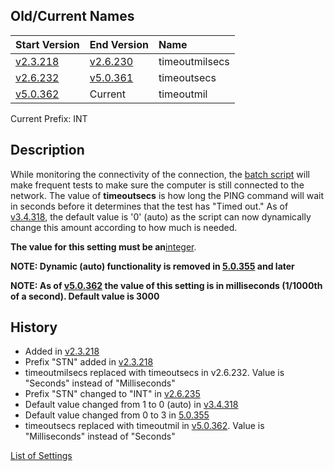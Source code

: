 ## Old/Current Names ##
| Start Version | End Version | Name |
|:--------------|:------------|:-----|
| [v2.3.218](https://code.google.com/p/quick-net-fix/source/detail?r=fa01d88a675b67e8f0a2067274d1040bd0a752ef) | [v2.6.230](https://code.google.com/p/quick-net-fix/source/detail?r=3b9cf7e426c5f477a75a716d47f1497c4a819969) | timeoutmilsecs |
| [v2.6.232](https://code.google.com/p/quick-net-fix/source/detail?r=d6405580f707f47757153bb2c6c2a9a5bc03a819) | [v5.0.361](https://code.google.com/p/quick-net-fix/source/detail?r=9a9067be32a3b87b80dc583bc1e553f36a9fcb28) | timeoutsecs |
| [v5.0.362](https://code.google.com/p/quick-net-fix/source/detail?r=b97310f81cad74b973b16ba57fa00e67bc035ddf) | Current     | timeoutmil |

Current Prefix: INT


## Description ##
While monitoring the connectivity of the connection, the <a href='http://en.wikipedia.org/wiki/Batch_file' title="If you don't know what this is, just think of it as a Windows program that can be edited with Notepad">batch script</a> will make frequent tests to make sure the computer is still connected to the network. The value of **timeoutsecs** is how long the PING command will wait in seconds before it determines that the test has "Timed out." As of [v3.4.318](https://code.google.com/p/quick-net-fix/source/detail?r=bd01930e3973090a6c273031e193210177e7bc73), the default value is '0' (auto) as the script can now dynamically change this amount according to how much is needed.



**The value for this setting must be an**<a href='http://en.wikipedia.org/wiki/Integer' title='A non-negative number that does not contain a decimal'>integer</a>.


**NOTE: Dynamic (auto) functionality is removed in [5.0.355](https://code.google.com/p/quick-net-fix/source/detail?r=75be907e1999fd70ee02fc2e1b56b5fd1fcc73d7) and later**

**NOTE: As of [v5.0.362](https://code.google.com/p/quick-net-fix/source/detail?r=b97310f81cad74b973b16ba57fa00e67bc035ddf) the value of this setting is in milliseconds (1/1000th of a second). Default value is 3000**



## History ##
  * Added in [v2.3.218](https://code.google.com/p/quick-net-fix/source/detail?r=fa01d88a675b67e8f0a2067274d1040bd0a752ef)
  * Prefix "STN" added in [v2.3.218](https://code.google.com/p/quick-net-fix/source/detail?r=fa01d88a675b67e8f0a2067274d1040bd0a752ef)
  * timeoutmilsecs replaced with timeoutsecs in v2.6.232. Value is "Seconds" instead of "Milliseconds"
  * Prefix "STN" changed to "INT" in [v2.6.235](https://code.google.com/p/quick-net-fix/source/detail?r=b1a411be221b1f59f03b67dad9a3b89dfed8921d)
  * Default value changed from 1 to 0 (auto) in [v3.4.318](https://code.google.com/p/quick-net-fix/source/detail?r=bd01930e3973090a6c273031e193210177e7bc73)
  * Default value changed from 0 to 3 in [5.0.355](https://code.google.com/p/quick-net-fix/source/detail?r=75be907e1999fd70ee02fc2e1b56b5fd1fcc73d7)
  * timeoutsecs replaced with timeoutmil in [v5.0.362](https://code.google.com/p/quick-net-fix/source/detail?r=b97310f81cad74b973b16ba57fa00e67bc035ddf). Value is "Milliseconds" instead of "Seconds"


[List of Settings](Settings.md)